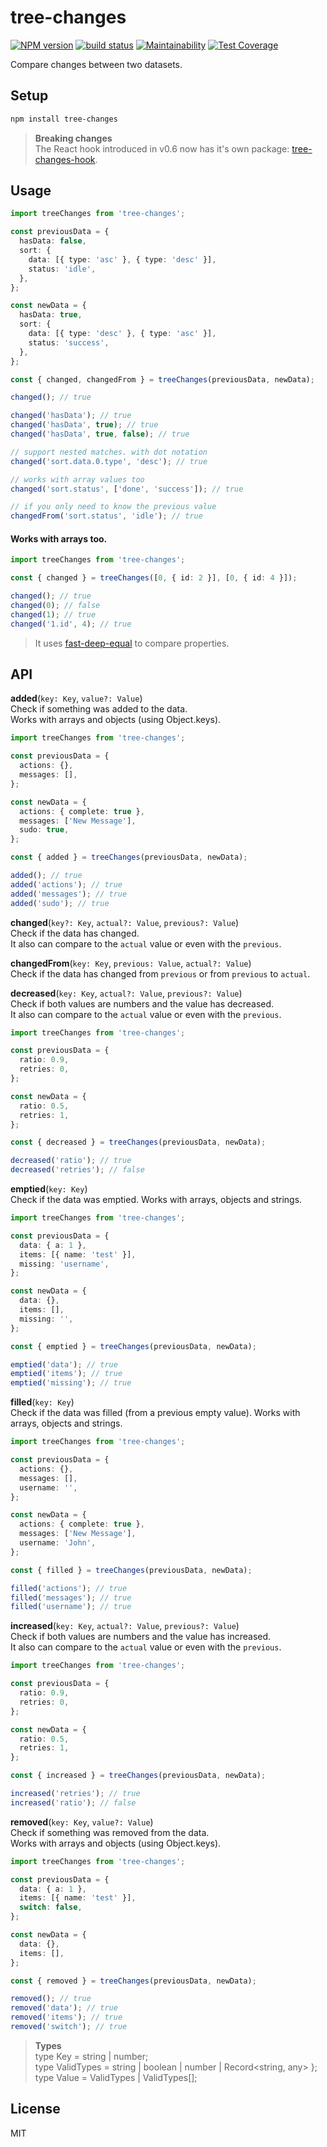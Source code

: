 # tree-changes

[![NPM version](https://badge.fury.io/js/tree-changes.svg)](https://www.npmjs.com/package/tree-changes) [![build status](https://travis-ci.org/gilbarbara/tree-changes.svg)](https://travis-ci.org/gilbarbara/tree-changes) [![Maintainability](https://api.codeclimate.com/v1/badges/93528e49029782f5f7d2/maintainability)](https://codeclimate.com/github/gilbarbara/tree-changes/maintainability) [![Test Coverage](https://api.codeclimate.com/v1/badges/93528e49029782f5f7d2/test_coverage)](https://codeclimate.com/github/gilbarbara/tree-changes/test_coverage)

Compare changes between two datasets.

## Setup

```bash
npm install tree-changes
```

> **Breaking changes**  
> The React hook introduced in v0.6 now has it's own package: [tree-changes-hook](../../packages/tree-changes-hook).

## Usage

```typescript
import treeChanges from 'tree-changes';

const previousData = {
  hasData: false,
  sort: {
    data: [{ type: 'asc' }, { type: 'desc' }],
    status: 'idle',
  },
};

const newData = {
  hasData: true,
  sort: {
    data: [{ type: 'desc' }, { type: 'asc' }],
    status: 'success',
  },
};

const { changed, changedFrom } = treeChanges(previousData, newData);

changed(); // true

changed('hasData'); // true
changed('hasData', true); // true
changed('hasData', true, false); // true

// support nested matches. with dot notation
changed('sort.data.0.type', 'desc'); // true

// works with array values too
changed('sort.status', ['done', 'success']); // true

// if you only need to know the previous value 
changedFrom('sort.status', 'idle'); // true
```

#### Works with arrays too.

```typescript
import treeChanges from 'tree-changes';

const { changed } = treeChanges([0, { id: 2 }], [0, { id: 4 }]);

changed(); // true
changed(0); // false
changed(1); // true
changed('1.id', 4); // true
```

> It uses [fast-deep-equal](https://github.com/epoberezkin/fast-deep-equal) to compare properties.

## API

**added**(`key: Key`, `value?: Value`)  
Check if something was added to the data.  
Works with arrays and objects (using Object.keys).

```typescript
import treeChanges from 'tree-changes';

const previousData = {
  actions: {},
  messages: [],
};

const newData = {
  actions: { complete: true },
  messages: ['New Message'],
  sudo: true,
};

const { added } = treeChanges(previousData, newData);

added(); // true
added('actions'); // true
added('messages'); // true
added('sudo'); // true
```

**changed**(`key?: Key`, `actual?: Value`, `previous?: Value`)  
Check if the data has changed.  
It also can compare to the `actual` value or even with the `previous`.

**changedFrom**(`key: Key`, `previous: Value`, `actual?: Value`)  
Check if the data has changed from `previous` or from `previous` to `actual`.

**decreased**(`key: Key`, `actual?: Value`, `previous?: Value`)  
Check if both values are numbers and the value has decreased.  
It also can compare to the `actual` value or even with the `previous`.

```typescript
import treeChanges from 'tree-changes';

const previousData = {
  ratio: 0.9,
  retries: 0,
};

const newData = {
  ratio: 0.5,
  retries: 1,
};

const { decreased } = treeChanges(previousData, newData);

decreased('ratio'); // true
decreased('retries'); // false
```

**emptied**(`key: Key`)  
Check if the data was emptied. Works with arrays, objects and strings.

```typescript
import treeChanges from 'tree-changes';

const previousData = {
  data: { a: 1 },
  items: [{ name: 'test' }],
  missing: 'username',
};

const newData = {
  data: {},
  items: [],
  missing: '',
};

const { emptied } = treeChanges(previousData, newData);

emptied('data'); // true
emptied('items'); // true
emptied('missing'); // true
```

**filled**(`key: Key`)  
Check if the data was filled (from a previous empty value). Works with arrays, objects and strings.

```typescript
import treeChanges from 'tree-changes';

const previousData = {
  actions: {},
  messages: [],
  username: '',
};

const newData = {
  actions: { complete: true },
  messages: ['New Message'],
  username: 'John',
};

const { filled } = treeChanges(previousData, newData);

filled('actions'); // true
filled('messages'); // true
filled('username'); // true
```

**increased**(`key: Key`, `actual?: Value`, `previous?: Value`)  
Check if both values are numbers and the value has increased.  
It also can compare to the `actual` value or even with the `previous`.

```typescript
import treeChanges from 'tree-changes';

const previousData = {
  ratio: 0.9,
  retries: 0,
};

const newData = {
  ratio: 0.5,
  retries: 1,
};

const { increased } = treeChanges(previousData, newData);

increased('retries'); // true
increased('ratio'); // false
```

**removed**(`key: Key`, `value?: Value`)  
Check if something was removed from the data.  
Works with arrays and objects (using Object.keys).

```typescript
import treeChanges from 'tree-changes';

const previousData = {
  data: { a: 1 },
  items: [{ name: 'test' }],
  switch: false,
};

const newData = {
  data: {},
  items: [],
};

const { removed } = treeChanges(previousData, newData);

removed(); // true
removed('data'); // true
removed('items'); // true
removed('switch'); // true
```

> **Types**  
> type Key = string | number;  
> type ValidTypes = string | boolean | number | Record<string, any> };  
> type Value = ValidTypes | ValidTypes[];

## License

MIT
